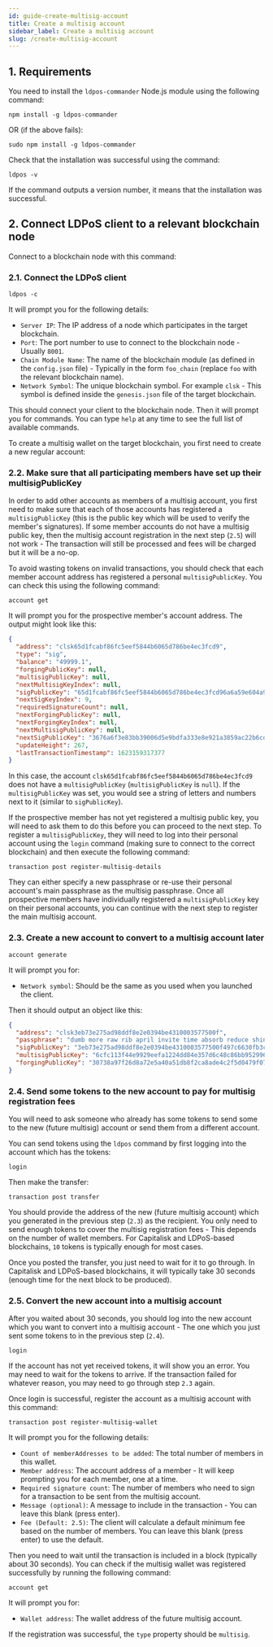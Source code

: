```yaml
---
id: guide-create-multisig-account
title: Create a multisig account
sidebar_label: Create a multisig account
slug: /create-multisig-account
---
```


## 1. Requirements

You need to install the `ldpos-commander` Node.js module using the following command:

```shell script
npm install -g ldpos-commander
```

OR (if the above fails):

```shell script
sudo npm install -g ldpos-commander
```

Check that the installation was successful using the command:

```shell script
ldpos -v
```

If the command outputs a version number, it means that the installation was successful.

## 2. Connect LDPoS client to a relevant blockchain node

Connect to a blockchain node with this command:

### 2.1. Connect the LDPoS client

```shell script
ldpos -c
```

It will prompt you for the following details:

- `Server IP`: The IP address of a node which participates in the target blockchain.
- `Port`: The port number to use to connect to the blockchain node - Usually `8001`.
- `Chain Module Name`: The name of the blockchain module (as defined in the `config.json` file) - Typically in the form `foo_chain` (replace `foo` with the relevant blockchain name).
- `Network Symbol`: The unique blockchain symbol. For example `clsk` - This symbol is defined inside the `genesis.json` file of the target blockchain.

This should connect your client to the blockchain node. Then it will prompt you for commands.
You can type `help` at any time to see the full list of available commands.

To create a multisig wallet on the target blockchain, you first need to create a new regular account:

### 2.2. Make sure that all participating members have set up their multisigPublicKey

In order to add other accounts as members of a multisig account, you first need to make sure that each of those accounts has registered a `multisigPublicKey` (this is the public key which will be used to verify the member's signatures).
If some member accounts do not have a multisig public key, then the multisig account registration in the next step (`2.5`) will not work - The transaction will still be processed and fees will be charged but it will be a no-op.

To avoid wasting tokens on invalid transactions, you should check that each member account address has registered a personal `multisigPublicKey`.
You can check this using the following command:

```
account get
```

It will prompt you for the prospective member's account address.
The output might look like this:

```json
{
  "address": "clsk65d1fcabf86fc5eef5844b6065d786be4ec3fcd9",
  "type": "sig",
  "balance": "49999.1",
  "forgingPublicKey": null,
  "multisigPublicKey": null,
  "nextMultisigKeyIndex": null,
  "sigPublicKey": "65d1fcabf86fc5eef5844b6065d786be4ec3fcd96a6a59e604a949f563f11483",
  "nextSigKeyIndex": 9,
  "requiredSignatureCount": null,
  "nextForgingPublicKey": null,
  "nextForgingKeyIndex": null,
  "nextMultisigPublicKey": null,
  "nextSigPublicKey": "3676a6f3e83bb39006d5e9bdfa333e8e921a3859ac22b6cd185ad1155c94517e",
  "updateHeight": 267,
  "lastTransactionTimestamp": 1623159317377
}
```

In this case, the account `clsk65d1fcabf86fc5eef5844b6065d786be4ec3fcd9` does not have a `multisigPublicKey` (`multisigPublicKey` is `null`).
If the `multisigPublicKey` was set, you would see a string of letters and numbers next to it (similar to `sigPublicKey`).

If the prospective member has not yet registered a multisig public key, you will need to ask them to do this before you can proceed to the next step.
To register a `multisigPublicKey`, they will need to log into their personal account using the `login` command (making sure to connect to the correct blockchain) and then execute the following command:

```
transaction post register-multisig-details
```

They can either specify a new passphrase or re-use their personal account's main passphrase as the multisig passphrase.
Once all prospective members have individually registered a `multisigPublicKey` key on their personal accounts, you can continue with the next step to register the main multisig account.

### 2.3. Create a new account to convert to a multisig account later

```
account generate
```

It will prompt you for:

- `Network symbol`: Should be the same as you used when you launched the client.

Then it should output an object like this:

```json
{
  "address": "clsk3eb73e275ad98ddf8e2e0394be4310003577500f",
  "passphrase": "dumb more raw rib april invite time absorb reduce shine cycle cargo",
  "sigPublicKey": "3eb73e275ad98ddf8e2e0394be4310003577500f497c6630fb3cef83fac4fcfd",
  "multisigPublicKey": "6cfc113f44e9929eefa1224dd84e357d6c48c86bb9529961cbc3ac084e6f0fcd",
  "forgingPublicKey": "30738a97f26d8a72e5a40a51db8f2ca8ade4c2f5d0479f07e3b5259e28939777"
}
```

### 2.4. Send some tokens to the new account to pay for multisig registration fees

You will need to ask someone who already has some tokens to send some to the new (future multisig) account or send them from a different account.

You can send tokens using the `ldpos` command by first logging into the account which has the tokens:

```
login
```

Then make the transfer:

```
transaction post transfer
```

You should provide the address of the new (future multisig account) which you generated in the previous step (`2.3`) as the recipient.
You only need to send enough tokens to cover the multisig registration fees - This depends on the number of wallet members.
For Capitalisk and LDPoS-based blockchains, `10` tokens is typically enough for most cases.

Once you posted the transfer, you just need to wait for it to go through.
In Capitalisk and LDPoS-based blockchains, it will typically take 30 seconds (enough time for the next block to be produced).

### 2.5. Convert the new account into a multisig account

After you waited about 30 seconds, you should log into the new account which you want to convert into a multisig account - The one which you just sent some tokens to in the previous step (`2.4`).

```
login
```

If the account has not yet received tokens, it will show you an error. You may need to wait for the tokens to arrive.
If the transaction failed for whatever reason, you may need to go through step `2.3` again.

Once login is successful, register the account as a multisig account with this command:

```
transaction post register-multisig-wallet
```

It will prompt you for the following details:

- `Count of memberAddresses to be added`: The total number of members in this wallet.
- `Member address`: The account address of a member - It will keep prompting you for each member, one at a time.
- `Required signature count`: The number of members who need to sign for a transaction to be sent from the multisig account.
- `Message (optional)`: A message to include in the transaction - You can leave this blank (press enter).
- `Fee (Default: 2.5)`: The client will calculate a default minimum fee based on the number of members. You can leave this blank (press enter) to use the default.

Then you need to wait until the transaction is included in a block (typically about 30 seconds).
You can check if the multisig wallet was registered successfully by running the following command:

```
account get
```

It will prompt you for:

- `Wallet address`: The wallet address of the future multisig account.

If the registration was successful, the `type` property should be `multisig`.
